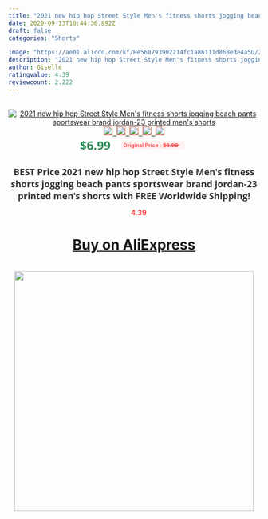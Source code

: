 ```yaml
---
title: "2021 new hip hop Street Style Men's fitness shorts jogging beach pants sportswear brand jordan-23 printed men's shorts"
date: 2020-09-13T10:44:36.892Z
draft: false
categories: "Shorts"

image: "https://ae01.alicdn.com/kf/He568793902214fc1a86111d868ede4a5U/2021-new-hip-hop-Street-Style-Men-s-fitness-shorts-jogging-beach-pants-sportswear-brand-jordan.jpg"
description: "2021 new hip hop Street Style Men's fitness shorts jogging beach pants sportswear brand jordan-23 printed men's shorts"
author: Giselle
ratingvalue: 4.39
reviewcount: 2.222
---
```

<br>
<div style="text-align: center;">
<a href="https://s.click.aliexpress.com/e/_A0RJGv" target="_blank" rel="nofollow noopener noreferrer"><img alt="2021 new hip hop Street Style Men's fitness shorts jogging beach pants sportswear brand jordan-23 printed men's shorts" class="magnifier-image" src="https://ae01.alicdn.com/kf/He568793902214fc1a86111d868ede4a5U/2021-new-hip-hop-Street-Style-Men-s-fitness-shorts-jogging-beach-pants-sportswear-brand-jordan.jpg_640x640.jpg">
<br>
<img style="border:1px solid salmon" src="https://ae01.alicdn.com/kf/He568793902214fc1a86111d868ede4a5U/2021-new-hip-hop-Street-Style-Men-s-fitness-shorts-jogging-beach-pants-sportswear-brand-jordan.jpg_120x120.jpg">&nbsp;&nbsp;<img style="border:1px solid salmon" src="https://ae01.alicdn.com/kf/Hceb4cfb893db42b5a71f08d08e4cb928m/2021-new-hip-hop-Street-Style-Men-s-fitness-shorts-jogging-beach-pants-sportswear-brand-jordan.jpg_120x120.jpg">&nbsp;&nbsp;<img style="border:1px solid salmon" src="https://ae01.alicdn.com/kf/He9488ecbda7544f4a238cc9984125a70B/2021-new-hip-hop-Street-Style-Men-s-fitness-shorts-jogging-beach-pants-sportswear-brand-jordan.jpg_120x120.jpg">&nbsp;&nbsp;<img style="border:1px solid salmon" src="https://ae01.alicdn.com/kf/H709ad64941014cbe9ab9a5ec2a4d29adq/2021-new-hip-hop-Street-Style-Men-s-fitness-shorts-jogging-beach-pants-sportswear-brand-jordan.jpg_120x120.jpg">&nbsp;&nbsp;<img style="border:1px solid salmon" src="https://ae01.alicdn.com/kf/H90d236c4e0344f2cbc274d378c2fe8a0D/2021-new-hip-hop-Street-Style-Men-s-fitness-shorts-jogging-beach-pants-sportswear-brand-jordan.jpg_120x120.jpg"></a></div><br0>
<div style="text-align: center;"><span style="background-color: white; border: 0px; box-sizing: border-box; color: seagreen; display: inline-block; font-family: &quot;open sans&quot; , &quot;arial&quot; , &quot;helvetica&quot; , sans-serif , &quot;heiti&quot;; font-size: 24px; font-stretch: inherit; font-weight: 700; line-height: inherit; margin: 0px 10px 0px 0px; padding: 0px; vertical-align: middle;">$6.99 </span>
<span style="background: rgb(255 , 241 , 241); border-radius: 3px; border: 0px; box-sizing: border-box; color: #ff4747; display: inline-block; font-family: inherit; font-size: 12px; font-stretch: inherit; font-style: inherit; font-variant: inherit; font-weight: 600; line-height: inherit; margin: 0px; padding: 2px 5px; transform: scale(0.9); vertical-align: middle;">Original Price : <b style="text-decoration: line-through;">$6.99 </b> &nbsp;&nbsp;</span></div>
<h1 style="color: #333333; display: inline-block; font-family: &quot;open sans&quot; , &quot;arial&quot; , &quot;helvetica&quot; , sans-serif , &quot;heiti&quot;; font-size: 18px; font-stretch: inherit; font-weight: 700; text-align: center;">BEST Price 2021 new hip hop Street Style Men's fitness shorts jogging beach pants sportswear brand jordan-23 printed men's shorts with FREE Worldwide Shipping!</h1>
<div style="color: #ff4747; text-align: center;">
<img src="https://4.bp.blogspot.com/-M0ZcTcb-5uY/XleCXlxnR4I/AAAAAAAAAEc/OrjgMkXV1oMQFaCRZj5HQwOCBcu3w1FegCPcBGAYYCw/s1600/star.png" style="height: 15px;">&nbsp;<b>4.39</b></div>
<div class="button_cont" align="center"><a class="buynow_a" href="https://s.click.aliexpress.com/e/_A0RJGv" target="_blank" rel="nofollow noopener noreferrer"><H1>Buy on AliExpress</H1></a></div><br>
<div class="separator" style="clear: both; text-align: center;">
<img src="https://lh3.googleusercontent.com/-pTy5HemUv9M/XlePHvY0dAI/AAAAAAAAAE4/0nX5iRUoIWY8eMW9Dpxeirr157OZliDIgCLcBGAsYHQ/s1600/badge.gif" width="480">
</div>
